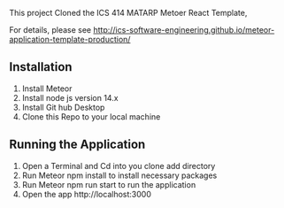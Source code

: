 
This project Cloned the ICS 414 MATARP Metoer React Template,

For details, please see http://ics-software-engineering.github.io/meteor-application-template-production/

## Installation
1. Install Meteor
2. Install node js version 14.x
3. Install Git hub Desktop
4. Clone this Repo to your local machine
## Running the Application
1. Open a Terminal and Cd into you clone add directory
2. Run Meteor npm install to install necessary packages
3. Run Meteor npm run start to run the application
4. Open the app http://localhost:3000